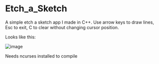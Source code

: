 # Etch_a_Sketch
A simple etch a sketch app I made in C++. Use arrow keys to draw lines, Esc to exit, C to clear without changing cursor position.

Looks like this: 


![image](https://user-images.githubusercontent.com/81553748/154470387-c334bfab-4b9c-49cf-a6d2-1ca8a5728ae4.png)



Needs ncurses installed to compile
